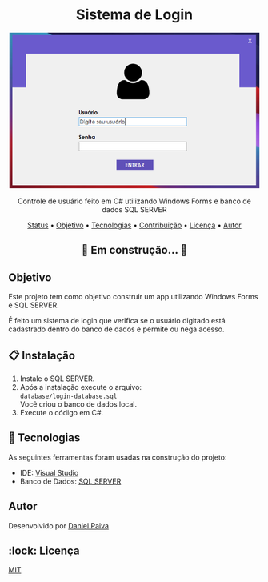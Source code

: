 <h1 align="center">Sistema de Login</h1>

<p align="center">
  <a href="#">
    <img src="./screenshot/login.png" width="500" alt="Sistema de Login">
  </a>
</p>
<p align="center">
    Controle de usuário feito em C# utilizando Windows Forms e banco de dados SQL SERVER
</p>

<p align="center">
 <a href="#status">Status</a> • 
 <a href="#objetivo">Objetivo</a> •
 <a href="#tecnologias">Tecnologias</a> • 
 <a href="#contribuicao">Contribuição</a> • 
 <a href="#licenca">Licença</a> • 
 <a href="#autor">Autor</a>
</p>

<h2 align="center" id=roadmap> 
	🚧 Em construção...  🚧
</h2>

<h2 id=objetivo>Objetivo</h2>

<p>Este projeto tem como objetivo construir um app utilizando Windows Forms e SQL SERVER.</p>
<p>É feito um sistema de login que verifica se o usuário digitado está cadastrado 
dentro do banco de dados e permite ou nega acesso.</p>

## :clipboard: Instalação

1. Instale o SQL SERVER.
2. Após a instalação execute o arquivo: <br>
```database/login-database.sql``` <br>
Você criou o banco de dados local.
3. Execute o código em C#.

## :toolbox: Tecnologias
As seguintes ferramentas foram usadas na construção do projeto:
- IDE: <a href="https://visualstudio.microsoft.com/pt-br/">Visual Studio</a>
- Banco de Dados: <a href="https://visualstudio.microsoft.com/pt-br/">SQL SERVER</a>

<h2 id=autor>Autor</h2>

<p>Desenvolvido por <a href="https://www.linkedin.com/in/danhpaiva/" target="_blank">Daniel Paiva</a></p>

<h2 id=licenca>:lock: Licença</h2>
<a href="https://github.com/danhpaiva/login-csharp-sqlServer/blob/master/LICENSE" target="_blank">MIT</a>
